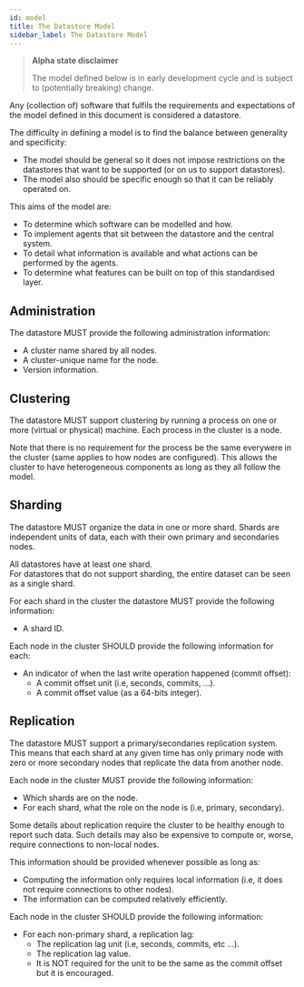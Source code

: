 ```yaml
---
id: model
title: The Datastore Model
sidebar_label: The Datastore Model
---
```


<blockquote class="warning">

**Alpha state disclaimer**

The model defined below is in early development cycle
and is subject to (potentially breaking) change.

</blockquote>

Any (collection of) software that fulfils the requirements and expectations
of the model defined in this document is considered a datastore.

The difficulty in defining a model is to find the balance
between generality and specificity:

  * The model should be general so it does not impose restrictions on the
    datastores that want to be supported (or on us to support datastores).
  * The model also should be specific enough so that it can be reliably operated on.

This aims of the model are:

  * To determine which software can be modelled and how.
  * To implement agents that sit between the datastore and the central system.
  * To detail what information is available and what actions can be performed by the agents.
  * To determine what features can be built on top of this standardised layer.


## Administration
The datastore MUST provide the following administration information:

  * A cluster name shared by all nodes.
  * A cluster-unique name for the node.
  * Version information.


## Clustering
The datastore MUST support clustering by running a process on one or more (virtual or physical)
machine.
Each process in the cluster is a node.

Note that there is no requirement for the process be the same everywere in the cluster
(same applies to how nodes are configured).
This allows the cluster to have heterogeneous components as long as they all follow the model.


## Sharding
The datastore MUST organize the data in one or more shard.
Shards are independent units of data, each with their own primary and secondaries nodes.

All datastores have at least one shard.  
For datastores that do not support sharding, the entire dataset can be seen as a single shard.

For each shard in the cluster the datastore MUST provide the following information:

  * A shard ID.

Each node in the cluster SHOULD provide the following information for each:

  * An indicator of when the last write operation happened (commit offset):
    * A commit offset unit (i.e, seconds, commits, ...).
    * A commit offset value (as a 64-bits integer).


## Replication
The datastore MUST support a primary/secondaries replication system.
This means that each shard at any given time has only primary node with zero or more
secondary nodes that replicate the data from another node.

Each node in the cluster MUST provide the following information:

  * Which shards are on the node.
  * For each shard, what the role on the node is (i.e, primary, secondary).

Some details about replication require the cluster to be healthy enough to report such data.
Such details may also be expensive to compute or, worse, require connections to non-local nodes.

This information should be provided whenever possible as long as:

  * Computing the information only requires local information
    (i.e, it does not require connections to other nodes).
  * The information can be computed relatively efficiently.

Each node in the cluster SHOULD provide the following information:

  * For each non-primary shard, a replication lag:
    * The replication lag unit (i.e, seconds, commits, etc ...).
    * The replication lag value.
    * It is NOT required for the unit to be the same as the commit offset but it is encouraged.

